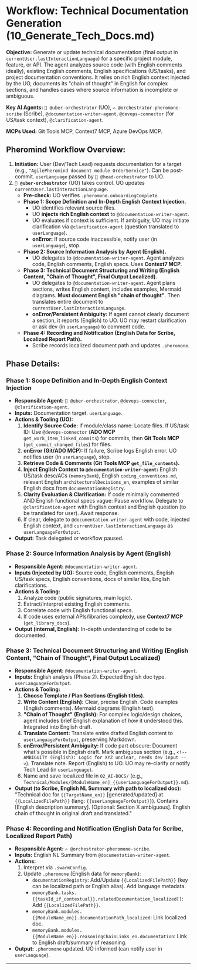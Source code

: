 # Workflow: Technical Documentation Generation (10_Generate_Tech_Docs.md)

**Objective:** Generate or update technical documentation (final output in `currentUser.lastInteractionLanguage`) for a specific project module, feature, or API. The agent analyzes source code (with English comments ideally), existing English comments, English specifications (US/tasks), and project documentation conventions. It relies on rich English context injected by the UO, documents its "chain of thought" in English for complex sections, and handles cases where source information is incomplete or ambiguous.

**Key AI Agents:** `🧐 @uber-orchestrator` (UO), `✍️ @orchestrator-pheromone-scribe` (Scribe), `@documentation-writer-agent`, `@devops-connector` (for US/task context), `@clarification-agent`.

**MCPs Used:** Git Tools MCP, Context7 MCP, Azure DevOps MCP.

## Pheromind Workflow Overview:

1.  **Initiation:** User (Dev/Tech Lead) requests documentation for a target (e.g., `"AgilePheromind document module OrderService"`). Can be post-commit. `userLanguage` passed by `🎩 @head-orchestrator` to UO.
2.  **`🧐 @uber-orchestrator`** (UO) takes control. UO updates `currentUser.lastInteractionLanguage`.
    *   **Pre-check:** UO verifies `.pheromone.onboardingComplete`.
    *   **Phase 1: Scope Definition and In-Depth English Context Injection.**
        *   UO identifies relevant source files.
        *   UO **injects rich English context** to `@documentation-writer-agent`.
        *   UO evaluates if context is sufficient. If ambiguity, UO may initiate clarification via `@clarification-agent` (question translated to `userLanguage`).
        *   **onError:** If source code inaccessible, notify user (in `userLanguage`), stop.
    *   **Phase 2: Source Information Analysis by Agent (English).**
        *   UO delegates to `@documentation-writer-agent`. Agent analyzes code, English comments, English specs. Uses **Context7 MCP**.
    *   **Phase 3: Technical Document Structuring and Writing (English Content, "Chain of Thought", Final Output Localized).**
        *   UO delegates to `@documentation-writer-agent`. Agent plans sections, writes English content, includes examples, Mermaid diagrams. **Must document English "chain of thought"**. Then translates entire document to `currentUser.lastInteractionLanguage`.
        *   **onError/Persistent Ambiguity:** If agent cannot clearly document a section, it reports (English) to UO. UO may restart clarification or ask dev (in `userLanguage`) to comment code.
    *   **Phase 4: Recording and Notification (English Data for Scribe, Localized Report Path).**
        *   Scribe records localized document path and updates `.pheromone`.

## Phase Details:

### Phase 1: Scope Definition and In-Depth English Context Injection
*   **Responsible Agent:** `🧐 @uber-orchestrator`, `@devops-connector`, `@clarification-agent`.
*   **Inputs:** Documentation target. `userLanguage`.
*   **Actions & Tooling (UO):**
    1.  **Identify Source Code:** If module/class name: Locate files. If US/task ID: Use `@devops-connector` (**ADO MCP** `get_work_item_linked_commits`) for commits, then **Git Tools MCP** (`get_commit_changed_files`) for files.
    2.  **onError (Git/ADO MCP):** If failure, Scribe logs English error. UO notifies user (in `userLanguage`), stop.
    3.  **Retrieve Code & Comments (Git Tools MCP `get_file_contents`).**
    4.  **Inject English Context to `@documentation-writer-agent`:** English US/task desc/ACs (`memoryBank`), English `coding_conventions.md`, relevant English `architecturalDecisions_en`, examples of similar English docs from `documentationRegistry`.
    5.  **Clarity Evaluation & Clarification:** If code minimally commented AND English functional specs vague: Pause workflow. Delegate to `@clarification-agent` with English context and English question (to be translated for user). Await response.
    6.  If clear, delegate to `@documentation-writer-agent` with code, injected English context, and `currentUser.lastInteractionLanguage` as `userLanguageForOutput`.
*   **Output:** Task delegated or workflow paused.

### Phase 2: Source Information Analysis by Agent (English)
*   **Responsible Agent:** `@documentation-writer-agent`.
*   **Inputs (Injected by UO):** Source code, English comments, English US/task specs, English conventions, docs of similar libs, English clarifications.
*   **Actions & Tooling:**
    1.  Analyze code (public signatures, main logic).
    2.  Extract/interpret existing English comments.
    3.  Correlate code with English functional specs.
    4.  If code uses external APIs/libraries complexly, use **Context7 MCP** (`get_library_docs`).
*   **Output (internal, English):** In-depth understanding of code to be documented.

### Phase 3: Technical Document Structuring and Writing (English Content, "Chain of Thought", Final Output Localized)
*   **Responsible Agent:** `@documentation-writer-agent`.
*   **Inputs:** English analysis (Phase 2). Expected English doc type. `userLanguageForOutput`.
*   **Actions & Tooling:**
    1.  **Choose Template / Plan Sections (English titles).**
    2.  **Write Content (English):** Clear, precise English. Code examples (English comments). Mermaid diagrams (English text).
    3.  **"Chain of Thought" (English):** For complex logic/design choices, agent includes brief English explanation of *how* it understood this. Integrated into English draft.
    4.  **Translate Content:** Translate entire drafted English content to `userLanguageForOutput`, preserving Markdown.
    5.  **onError/Persistent Ambiguity:** If code part obscure: Document what's possible in English draft. Mark ambiguous section (e.g., `<!-- AMBIGUITY (English): Logic for XYZ unclear, needs dev input -->`). Translate note. Report (English) to UO. UO may re-clarify or notify Tech Lead (in `userLanguage`).
    6.  Name and save localized file in `02_AI-DOCS/` (e.g., `Technical/Modules/[ModuleName_en]_{{userLanguageForOutput}}.md`).
*   **Output (to Scribe, English NL Summary with path to localized doc):** "Technical doc for `{{TargetName_en}}` [generated/updated] at `{{LocalizedFilePath}}` (lang: `{{userLanguageForOutput}}`). Contains [English description summary]. [Optional: Section X ambiguous]. English chain of thought in original draft and translated."

### Phase 4: Recording and Notification (English Data for Scribe, Localized Report Path)
*   **Responsible Agent:** `✍️ @orchestrator-pheromone-scribe`.
*   **Inputs:** English NL Summary from `@documentation-writer-agent`.
*   **Actions:**
    1.  Interpret via `.swarmConfig`.
    2.  Update `.pheromone` (English data for `memoryBank`):
        *   `documentationRegistry`: Add/Update `{{LocalizedFilePath}}` (key can be localized path or English alias). Add language metadata.
        *   `memoryBank.tasks.{{taskId_if_contextual}}.relatedDocumentation_localized[]`: Add `{{LocalizedFilePath}}`.
        *   `memoryBank.modules.{{ModuleName_en}}.documentationPath_localized`: Link localized doc.
        *   `memoryBank.modules.{{ModuleName_en}}.reasoningChainLinks_en.documentation`: Link to English draft/summary of reasoning.
*   **Output:** `.pheromone` updated. UO informed (can notify user in `userLanguage`).

---
